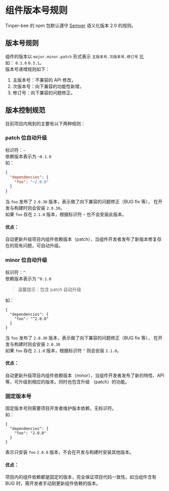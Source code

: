 # 组件版本号规则

Tinper-bee 的 npm 包默认遵守 [Semver](https://semver.org/) 语义化版本 2.0 的规则。

<a name="18ce45cf"></a>
## 版本号规则
组件的版本以 `major.minor.patch` 形式表示 `主版本号.次版本号.修订号` 比如： `0.1.0` `0.3.1`。<br />版本号递增规则如下：

1. 主版本号：不兼容的 API 修改，<br />
1. 次版本号：向下兼容的功能性新增，<br />
1. 修订号：向下兼容的问题修正。<br />
<a name="0a1593f9"></a>
## 版本控制规范
目前项目内用到的主要有以下两种规则：
<a name="d3749334"></a>
### patch 位自动升级
标识符：`~`<br />依赖版本表示为 `~0.1.0`<br />如：
```json
{
  "dependencies": {
    "foo": "~2.0.0"
  }
}
```
当 `foo` 发布了 `2.0.30` 版本，表示做了向下兼容的问题修正（BUG fix 等）， 在开发与构建时则会安装 `2.0.30`。<br />如果 `foo` 存在 `2.1.0` 版本，根据标识符 `~` 也不会安装此版本。
<a name="f80daa26"></a>
#### 优点：
自动更新升级项目内组件依赖版本（patch），当组件开发者发布了新版本修复存在的现有问题，可自动升级。
<a name="2d01603d"></a>
### minor 位自动升级
标识符：`^`<br />依赖版本表示为 `^0.1.0`
> 温馨提示：包含 patch 自动升级

如：
```
{
  "dependencies": {
    "foo": "^2.0.0"
  }
}
```
当 `foo` 发布了 `2.0.30` 版本，表示做了向下兼容的问题修正（BUG fix 等）， 在开发与构建时则会安装 `2.0.30`<br />如果 `foo` 存在 `2.1.0` 版本，根据标识符 `^` 则会安装 `2.1.0`。
<a name="f80daa26-1"></a>
#### 优点：
自动更新升级项目内组件依赖版本（minor），当组件开发者发布了新的特性、API 等，可升级到相应的版本。同时也包含升级 （patch）的功能。
<a name="16fa8ba5"></a>
### 固定版本号
固定版本号则需要项目开发者维护版本依赖，无标识符。<br />如：
```
{
  "dependencies": {
    "foo": "2.0.0"
  }
}
```
表示只安装 `foo` `2.0.0` 版本，不会在开发与构建时安装其他版本。
<a name="f80daa26-2"></a>
#### 优点：
项目内的组件依赖都是固定的版本，完全保证项目代码一致性。如当组件含有 BUG 时，需开发者手动刚更新组件依赖的版本。
